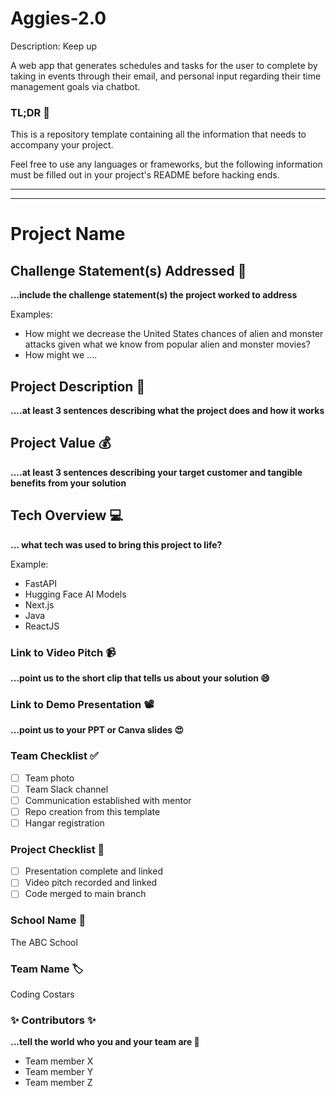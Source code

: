 # Aggies-2.0

Description: Keep up

A web app that generates schedules and tasks for the user to complete by taking in events through their email, and personal input regarding their time management goals via chatbot.


### TL;DR 🚨 
This is a repository template containing all the information that needs to accompany your project.

Feel free to use any languages or frameworks, but the following information must be filled out in your project's README before hacking ends.
_______________
_______________

# Project Name

## Challenge Statement(s) Addressed 🎯
**...include the challenge statement(s) the project worked to address**

Examples:
* How might we decrease the United States chances of alien and monster attacks given what we know from popular alien and monster movies?
* How might we ....

## Project Description 🤯
**....at least 3 sentences describing what the project does and how it works**

## Project Value 💰
**....at least 3 sentences describing your target customer and tangible benefits from your solution**

## Tech Overview 💻
**... what tech was used to bring this project to life?**

Example:
* FastAPI
* Hugging Face AI Models
* Next.js
* Java
* ReactJS

### Link to Video Pitch 📹
**...point us to the short clip that tells us about your solution 😄**

### Link to Demo Presentation 📽
**...point us to your PPT or Canva slides 😍**

### Team Checklist ✅
- [ ] Team photo
- [ ] Team Slack channel
- [ ] Communication established with mentor
- [ ] Repo creation from this template
- [ ] Hangar registration

### Project Checklist 🏁
- [ ] Presentation complete and linked
- [ ] Video pitch recorded and linked
- [ ] Code merged to main branch

### School Name 🏫
The ABC School

### Team Name 🏷
Coding Costars

### ✨ Contributors ✨
**...tell the world who you and your team are 🙂**
* Team member X 
* Team member Y 
* Team member Z 

